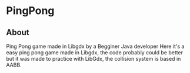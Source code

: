 # PingPong
## About
Ping Pong game made in Libgdx by a Begginer Java developer
Here it's a easy ping pong game made in Libgdx, the code probably could be better but it was made to practice with LibGdx, the collision system is based in AABB. 
